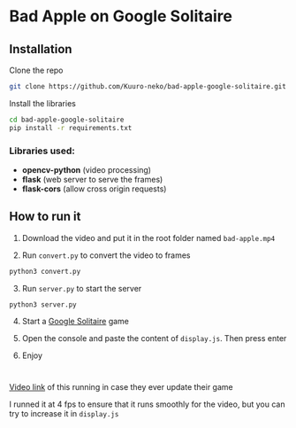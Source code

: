 # Bad Apple on Google Solitaire

## Installation

Clone the repo

```bash
git clone https://github.com/Kuuro-neko/bad-apple-google-solitaire.git
```

Install the libraries

```bash
cd bad-apple-google-solitaire
pip install -r requirements.txt
```

### Libraries used:

- **opencv-python** (video processing)
- **flask** (web server to serve the frames)
- **flask-cors** (allow cross origin requests)

## How to run it

1. Download the video and put it in the root folder named `bad-apple.mp4`

2. Run `convert.py` to convert the video to frames

```bash	
python3 convert.py
```

3. Run `server.py` to start the server

```bash
python3 server.py
```

4. Start a [Google Solitaire](https://www.google.com/search?q=google+solitaire) game

5. Open the console and paste the content of `display.js`. Then press enter

6. Enjoy

# 

[Video link](https://youtu.be/OSBkggpfpG4) of this running in case they ever update their game

I runned it at 4 fps to ensure that it runs smoothly for the video, but you can try to increase it in `display.js`
